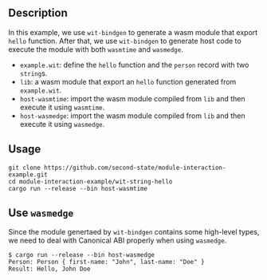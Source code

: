 ## Description

In this example, we use `wit-bindgen` to generate a wasm module that export `hello` function.
After that, we use `wit-bindgen` to generate host code to execute the module with both `wasmtime` and `wasmedge`.

- `example.wit`: define the `hello` function and the `person` record with two `string`s.
- `lib`: a wasm module that export an `hello` function generated from `example.wit`.
- `host-wasmtime`: import the wasm module compiled from `lib` and then execute it using `wasmtime`.
- `host-wasmedge`: import the wasm module compiled from `lib` and then execute it using `wasmedge`.

## Usage

```
git clone https://github.com/second-state/module-interaction-example.git
cd module-interaction-example/wit-string-hello
cargo run --release --bin host-wasmtime
```

## Use `wasmedge`

Since the module genertaed by `wit-bindgen` contains some high-level types,
we need to deal with Canonical ABI properly when using `wasmedge`.

```
$ cargo run --release --bin host-wasmedge
Person: Person { first-name: "John", last-name: "Doe" }
Result: Hello, John Doe
```
